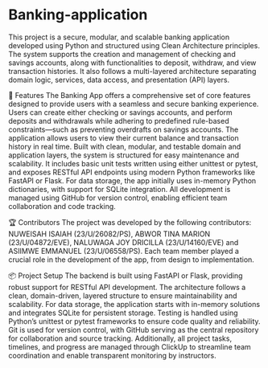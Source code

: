 # Banking-application
This project is a secure, modular, and scalable banking application developed using Python and structured using Clean Architecture principles. The system supports the creation and management of checking and savings accounts, along with functionalities to deposit, withdraw, and view transaction histories. It also follows a multi-layered architecture separating domain logic, services, data access, and presentation (API) layers.

🚀 Features
The Banking App offers a comprehensive set of core features designed to provide users with a seamless and secure banking experience. Users can create either checking or savings accounts, and perform deposits and withdrawals while adhering to predefined rule-based constraints—such as preventing overdrafts on savings accounts. The application allows users to view their current balance and transaction history in real time. Built with clean, modular, and testable domain and application layers, the system is structured for easy maintenance and scalability. It includes basic unit tests written using either unittest or pytest, and exposes RESTful API endpoints using modern Python frameworks like FastAPI or Flask. For data storage, the app initially uses in-memory Python dictionaries, with support for SQLite integration. All development is managed using GitHub for version control, enabling efficient team collaboration and code tracking.

🏆 Contributors The project was developed by the following contributors: NUWEISAH ISAIAH (23/U/26082/PS), ABWOR TINA MARION (23/U/04872/EVE),  NALUWAGA JOY DRICILLA (23/U/14160/EVE) and ASIIMWE EMMANUEL (23/U/06558/PS). Each team member played a crucial role in the development of the app, from design to implementation.

📦 Project Setup 
The backend is built using FastAPI or Flask, providing robust support for RESTful API development. The architecture follows a clean, domain-driven, layered structure to ensure maintainability and scalability. For data storage, the application starts with in-memory solutions and integrates SQLite for persistent storage. Testing is handled using Python’s unittest or pytest frameworks to ensure code quality and reliability. Git is used for version control, with GitHub serving as the central repository for collaboration and source tracking. Additionally, all project tasks, timelines, and progress are managed through ClickUp to streamline team coordination and enable transparent monitoring by instructors.


